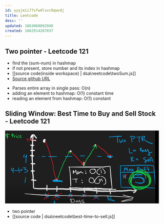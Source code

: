 ```yaml
---
id: yyyjeii77vfw4lvvc9qwvdj
title: Leetcode
desc: ''
updated: 1663060892940
created: 1662914267037
---
```


## Two pointer - Leetcode 121

- find the (sum-num) in hashmap
- if not present, store number and its index in hashmap
- [[source code(inside workspace) | dsa\neetcode\twoSum.js]]
- [Source github URL](https://github.com/Harshita-mindfire/Harshita-notes/blob/main/dsa/neetcode/twoSum.js)
* Parses entire array in single pass: O(n)
* adding an element to hashmap: O(1) constant time
* reading an element from hashmap: O(1) constant
    
## Sliding Window: Best Time to Buy and Sell Stock - Leetcode 121

![](/assets/images/2022-09-11-22-17-37.png)
- two pointer
- [[source code | dsa\neetcode\best-time-to-sell.js]]